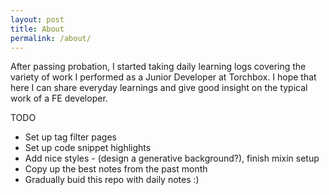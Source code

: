 ```yaml
---
layout: post
title: About
permalink: /about/
---
```


After passing probation, I started taking daily learning logs covering the variety of work I performed as a Junior Developer at Torchbox. I hope that here I can share everyday learnings and give good insight on the typical work of a FE developer.

TODO

- Set up tag filter pages
- Set up code snippet highlights
- Add nice styles - (design a generative background?), finish mixin setup
- Copy up the best notes from the past month
- Gradually buid this repo with daily notes :)
